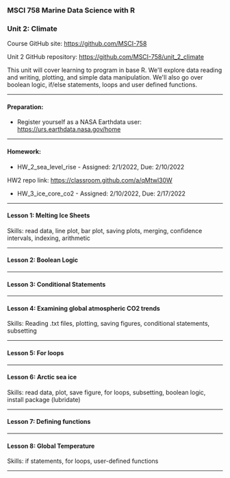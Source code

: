 ### MSCI 758 Marine Data Science with R
### Unit 2: Climate

Course GitHub site: https://github.com/MSCI-758

Unit 2 GitHub repository: https://github.com/MSCI-758/unit_2_climate

This unit will cover learning to program in base R. We'll explore data reading and writing, plotting, and simple data manipulation. We'll also go over boolean logic, if/else statements, loops and user defined functions.

***

#### Preparation:

-  Register yourself as a NASA Earthdata user: https://urs.earthdata.nasa.gov/home

***

#### Homework: 

-  HW_2_sea_level_rise - Assigned: 2/1/2022, Due: 2/10/2022

HW2 repo link: https://classroom.github.com/a/qMtwl30W

-  HW_3_ice_core_co2 - Assigned: 2/10/2022, Due: 2/17/2022

***

#### Lesson 1: Melting Ice Sheets
Skills: read data, line plot, bar plot, saving plots, merging, confidence intervals, indexing, arithmetic

***

#### Lesson 2: Boolean Logic

***

#### Lesson 3: Conditional Statements

***

#### Lesson 4: Examining global atmospheric CO2 trends
Skills: Reading .txt files, plotting, saving figures, conditional statements, subsetting

***

#### Lesson 5: For loops

***

#### Lesson 6: Arctic sea ice
Skills: read data, plot, save figure, for loops, subsetting, boolean logic, install package (lubridate)

***

#### Lesson 7: Defining functions

***

#### Lesson 8: Global Temperature
Skills: if statements, for loops, user-defined functions

***

